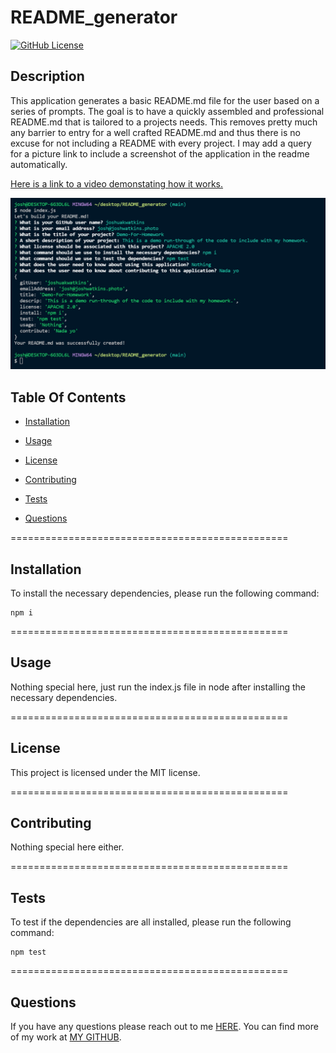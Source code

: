# README_generator
[![GitHub License](https://img.shields.io/badge/license-MIT-blue.svg)](https://opensource.org/licenses/MIT)

## Description

This application generates a basic README.md file for the user based on a series of prompts. The goal is to have a quickly assembled and professional README.md that is tailored to a projects needs. This removes pretty much any barrier to entry for a well crafted README.md and thus there is no excuse for not including a README with every project. I may add a query for a picture link to include a screenshot of the application in the readme automatically.

[Here is a link to a video demonstating how it works.](https://drive.google.com/file/d/12mjPMsJxdgjgqe85cCEwm90QEisrmhfL/view?usp=sharing)

[![Terminal Screenshot](./IMG/terminal-screenshot.png)](https://drive.google.com/file/d/12mjPMsJxdgjgqe85cCEwm90QEisrmhfL/view?usp=sharing)

  ## Table Of Contents

* [Installation](#installation)

* [Usage](#usage)

* [License](#license)

* [Contributing](#contributing)

* [Tests](#tests)

* [Questions](#questions)

================================================

## Installation

To install the necessary dependencies, please run the following command:

```
npm i
```

================================================

## Usage

Nothing special here, just run the index.js file in node after installing the necessary dependencies.

================================================

## License

This project is licensed under the MIT license.

================================================

## Contributing

Nothing special here either.

================================================

## Tests

To test if the dependencies are all installed, please run the following command:

```
npm test
```

================================================

## Questions

If you have any questions please reach out to me [HERE](mailto:josh@joshwatkins.photo). You can find more of my work at [MY GITHUB](https://www.github.com/joshuakwatkins/).


